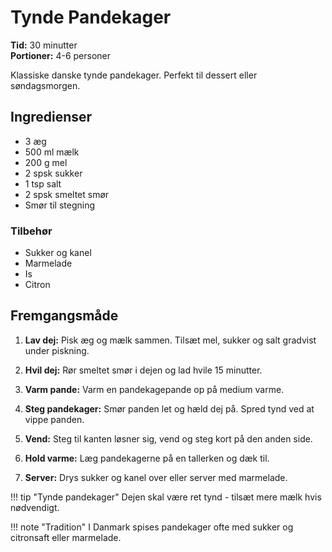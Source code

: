 # Tynde Pandekager

**Tid:** 30 minutter  
**Portioner:** 4-6 personer

Klassiske danske tynde pandekager. Perfekt til dessert eller søndagsmorgen.

## Ingredienser

- 3 æg
- 500 ml mælk
- 200 g mel
- 2 spsk sukker
- 1 tsp salt
- 2 spsk smeltet smør
- Smør til stegning

### Tilbehør
- Sukker og kanel
- Marmelade
- Is
- Citron

## Fremgangsmåde

1. **Lav dej:** Pisk æg og mælk sammen. Tilsæt mel, sukker og salt gradvist under piskning.

2. **Hvil dej:** Rør smeltet smør i dejen og lad hvile 15 minutter.

3. **Varm pande:** Varm en pandekagepande op på medium varme.

4. **Steg pandekager:** Smør panden let og hæld dej på. Spred tynd ved at vippe panden.

5. **Vend:** Steg til kanten løsner sig, vend og steg kort på den anden side.

6. **Hold varme:** Læg pandekagerne på en tallerken og dæk til.

7. **Server:** Drys sukker og kanel over eller server med marmelade.

!!! tip "Tynde pandekager"
    Dejen skal være ret tynd - tilsæt mere mælk hvis nødvendigt.

!!! note "Tradition"
    I Danmark spises pandekager ofte med sukker og citronsaft eller marmelade.